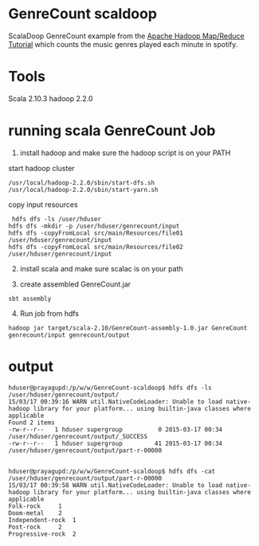GenreCount scaldoop
=========================

ScalaDoop GenreCount example from the [Apache Hadoop Map/Reduce Tutorial](http://hadoop.apache.org/docs/r1.2.1/mapred_tutorial.html) which
counts the music genres played each minute in spotify.


Tools
=========

Scala 2.10.3
hadoop 2.2.0

running scala GenreCount Job
=================================

1. install hadoop and make sure the hadoop script is on your PATH


start hadoop cluster

```
/usr/local/hadoop-2.2.0/sbin/start-dfs.sh
/usr/local/hadoop-2.2.0/sbin/start-yarn.sh
```

copy input resources

```
 hdfs dfs -ls /user/hduser
hdfs dfs -mkdir -p /user/hduser/genrecount/input
hdfs dfs -copyFromLocal src/main/Resources/file01 /user/hduser/genrecount/input
hdfs dfs -copyFromLocal src/main/Resources/file02 /user/hduser/genrecount/input
```

2. install scala and make sure scalac is on your path

3. create assembled GenreCount.jar

```
sbt assembly
```
4. Run job from hdfs

```
hadoop jar target/scala-2.10/GenreCount-assembly-1.0.jar GenreCount genrecount/input genrecount/output
```

output
==================

```
hduser@prayagupd:/p/w/w/GenreCount-scaldoop$ hdfs dfs -ls /user/hduser/genrecount/output/
15/03/17 00:39:16 WARN util.NativeCodeLoader: Unable to load native-hadoop library for your platform... using builtin-java classes where applicable
Found 2 items
-rw-r--r--   1 hduser supergroup          0 2015-03-17 00:34 /user/hduser/genrecount/output/_SUCCESS
-rw-r--r--   1 hduser supergroup         41 2015-03-17 00:34 /user/hduser/genrecount/output/part-r-00000


hduser@prayagupd:/p/w/w/GenreCount-scaldoop$ hdfs dfs -cat /user/hduser/genrecount/output/part-r-00000
15/03/17 00:39:58 WARN util.NativeCodeLoader: Unable to load native-hadoop library for your platform... using builtin-java classes where applicable
Folk-rock	  1
Doom-metal	  2
Independent-rock  1
Post-rock	  2
Progressive-rock  2

```
